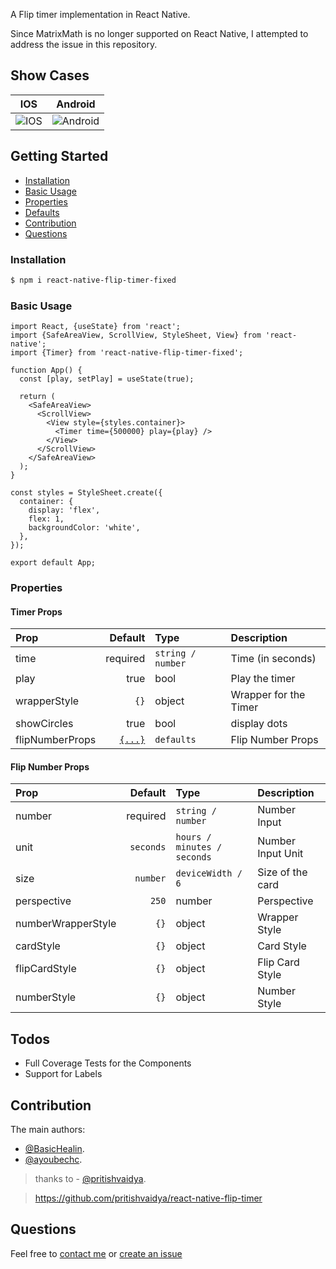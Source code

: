 A Flip timer implementation in React Native.

Since MatrixMath is no longer supported on React Native, I attempted to address the issue in this repository.

## Show Cases

|                                IOS                                 |                                Android                                 |
| :----------------------------------------------------------------: | :--------------------------------------------------------------------: |
| ![IOS](https://media.giphy.com/media/BLs443ghS1AYHZwqc2/giphy.gif) | ![Android](https://media.giphy.com/media/vNpcUecdRzYazzhnK1/giphy.gif) |

## Getting Started

- [Installation](#installation)
- [Basic Usage](#basic-usage)
- [Properties](#properties)
- [Defaults](#defaults)
- [Contribution](#contribution)
- [Questions](#questions)

### Installation

```bash
$ npm i react-native-flip-timer-fixed
```

### Basic Usage

```
import React, {useState} from 'react';
import {SafeAreaView, ScrollView, StyleSheet, View} from 'react-native';
import {Timer} from 'react-native-flip-timer-fixed';

function App() {
  const [play, setPlay] = useState(true);

  return (
    <SafeAreaView>
      <ScrollView>
        <View style={styles.container}>
          <Timer time={500000} play={play} />
        </View>
      </ScrollView>
    </SafeAreaView>
  );
}

const styles = StyleSheet.create({
  container: {
    display: 'flex',
    flex: 1,
    backgroundColor: 'white',
  },
});

export default App;

```

### Properties

#### Timer Props

| Prop            |                       Default | Type              | Description           |
| :-------------- | ----------------------------: | :---------------- | :-------------------- |
| time            |                      required | `string / number` | Time (in seconds)     |
| play            |                          true | bool              | Play the timer        |
| wrapperStyle    |                          `{}` | object            | Wrapper for the Timer |
| showCircles     |                          true | bool              | display dots          |
| flipNumberProps | [`{...}`](#flip-number-props) | `defaults`        | Flip Number Props     |

#### Flip Number Props

| Prop               |   Default | Type                        | Description       |
| :----------------- | --------: | :-------------------------- | :---------------- |
| number             |  required | `string / number`           | Number Input      |
| unit               | `seconds` | `hours / minutes / seconds` | Number Input Unit |
| size               |  `number` | `deviceWidth / 6`           | Size of the card  |
| perspective        |     `250` | number                      | Perspective       |
| numberWrapperStyle |      `{}` | object                      | Wrapper Style     |
| cardStyle          |      `{}` | object                      | Card Style        |
| flipCardStyle      |      `{}` | object                      | Flip Card Style   |
| numberStyle        |      `{}` | object                      | Number Style      |

## Todos

- Full Coverage Tests for the Components
- Support for Labels

## Contribution

The main authors:

- [@BasicHealin](https://github.com/BasicHealin).
- [@ayoubechc](https://github.com/ayoubechc).

> thanks to - [@pritishvaidya](mailto:pritishvaidya94@gmail.com).

> https://github.com/pritishvaidya/react-native-flip-timer

## Questions

Feel free to [contact me](mailto:hamidbounsir@gmail.com) or [create an issue](https://github.com/ayoubechc/react-native-flip-timer-fixed-matrixMath/issues)
